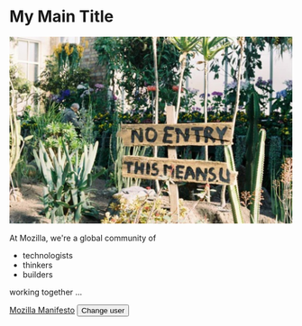 <!DOCTYPE html>
<html>
	<head>
		<meta charset="utf-8">
		<title>My test page</title>
		<link href="styles/style.css" rel="stylesheet">
		<link href="https://fonts.googleapis.com/css2?family=Ubuntu:ital,wght@1,300&display=swap" rel="stylesheet">
		</head>
	<body>
		<h1>My Main Title</h1>
		<img src="images/firefox-icon.jpg" alt="Message from a misanthrope">
		<p>At Mozilla, we're a global community of</p>
		<ul>
			<li>technologists</li>
			<li>thinkers</li>
			<li>builders</li>
		</ul>
		<p>working together ...</p>
		<a href="https://www.mozilla.org/en-US/about/manifesto/">Mozilla Manifesto</a>
		<button>Change user</button>
		<script src="scripts/main.js"></script>
	</body>
</html>
